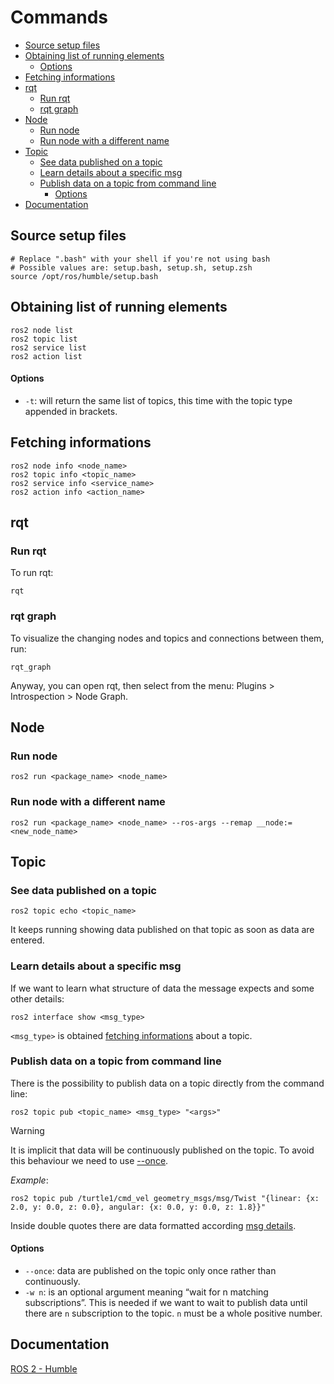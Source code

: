 # Commands <!-- omit from toc -->

- [Source setup files](#source-setup-files)
- [Obtaining list of running elements](#obtaining-list-of-running-elements)
    - [Options](#options)
- [Fetching informations](#fetching-informations)
- [rqt](#rqt)
  - [Run rqt](#run-rqt)
  - [rqt graph](#rqt-graph)
- [Node](#node)
  - [Run node](#run-node)
  - [Run node with a different name](#run-node-with-a-different-name)
- [Topic](#topic)
  - [See data published on a topic](#see-data-published-on-a-topic)
  - [Learn details about a specific msg](#learn-details-about-a-specific-msg)
  - [Publish data on a topic from command line](#publish-data-on-a-topic-from-command-line)
    - [Options](#options-1)
- [Documentation](#documentation)

## Source setup files

```shell
# Replace ".bash" with your shell if you're not using bash
# Possible values are: setup.bash, setup.sh, setup.zsh
source /opt/ros/humble/setup.bash
```

## Obtaining list of running elements

```shell
ros2 node list
ros2 topic list
ros2 service list
ros2 action list
```

#### Options

- `-t`: will return the same list of topics, this time with the topic type appended in brackets.

## Fetching informations

```shell
ros2 node info <node_name>
ros2 topic info <topic_name>
ros2 service info <service_name>
ros2 action info <action_name>
```

## rqt

### Run rqt

To run rqt:

```shell
rqt
```

### rqt graph

To visualize the changing nodes and topics and connections between them, run:

```shell
rqt_graph
```

Anyway, you can open rqt, then select from the menu: Plugins > Introspection > Node Graph.

## Node

### Run node

```shell
ros2 run <package_name> <node_name>
```

### Run node with a different name

```shell
ros2 run <package_name> <node_name> --ros-args --remap __node:=<new_node_name>
```

## Topic

### See data published on a topic

```shell
ros2 topic echo <topic_name>
```

It keeps running showing data published on that topic as soon as data are entered.

### Learn details about a specific msg

If we want to learn what structure of data the message expects and some other details:

```shell
ros2 interface show <msg_type>
```

`<msg_type>` is obtained [fetching informations](#fetching-informations) about a topic.

### Publish data on a topic from command line

There is the possibility to publish data on a topic directly from the command line:

```shell
ros2 topic pub <topic_name> <msg_type> "<args>"
```

> [!WARNING]
>
> It is implicit that data will be continuously published on the topic. To avoid this behaviour we need to use [--once](#options-1).

*Example*:

```shell
ros2 topic pub /turtle1/cmd_vel geometry_msgs/msg/Twist "{linear: {x: 2.0, y: 0.0, z: 0.0}, angular: {x: 0.0, y: 0.0, z: 1.8}}"
```

Inside double quotes there are data formatted according [msg details](#learn-details-about-a-specific-msg).

#### Options

- `--once`: data are published on the topic only once rather than continuously.
- `-w n`: is an optional argument meaning “wait for n matching subscriptions”. This is needed if we want to wait to publish data until there are `n` subscription to the topic. `n` must be a whole positive number.

## Documentation

[ROS 2 - Humble](https://docs.ros.org/en/humble/index.html)